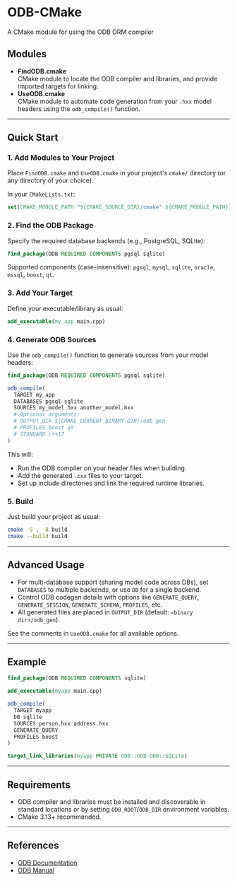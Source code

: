 # ODB-CMake
A CMake module for using the ODB ORM compiler

## Modules

- **FindODB.cmake**  
  CMake module to locate the ODB compiler and libraries, and provide imported targets for linking.
- **UseODB.cmake**  
  CMake module to automate code generation from your `.hxx` model headers using the `odb_compile()` function.

---

## Quick Start

### 1. Add Modules to Your Project

Place `FindODB.cmake` and `UseODB.cmake` in your project's `cmake/` directory (or any directory of your choice).

In your `CMakeLists.txt`:

```cmake
set(CMAKE_MODULE_PATH "${CMAKE_SOURCE_DIR}/cmake" ${CMAKE_MODULE_PATH})
```

### 2. Find the ODB Package

Specify the required database backends (e.g., PostgreSQL, SQLite):

```cmake
find_package(ODB REQUIRED COMPONENTS pgsql sqlite)
```

Supported components (case-insensitive): `pgsql`, `mysql`, `sqlite`, `oracle`, `mssql`, `boost`, `qt`.

### 3. Add Your Target

Define your executable/library as usual:

```cmake
add_executable(my_app main.cpp)
```

### 4. Generate ODB Sources

Use the `odb_compile()` function to generate sources from your model headers:

```cmake
find_package(ODB REQUIRED COMPONENTS pgsql sqlite)

odb_compile(
  TARGET my_app
  DATABASES pgsql sqlite
  SOURCES my_model.hxx another_model.hxx
  # Optional arguments:
  # OUTPUT_DIR ${CMAKE_CURRENT_BINARY_DIR}/odb_gen
  # PROFILES boost qt
  # STANDARD c++17
)
```

This will:
- Run the ODB compiler on your header files when building.
- Add the generated `.cxx` files to your target.
- Set up include directories and link the required runtime libraries.

### 5. Build

Just build your project as usual:

```sh
cmake -S . -B build
cmake --build build
```

---

## Advanced Usage

- For multi-database support (sharing model code across DBs), set `DATABASES` to multiple backends, or use `DB` for a single backend.
- Control ODB codegen details with options like `GENERATE_QUERY`, `GENERATE_SESSION`, `GENERATE_SCHEMA`, `PROFILES`, etc.
- All generated files are placed in `OUTPUT_DIR` (default: `<binary dir>/odb_gen`).

See the comments in `UseODB.cmake` for all available options.

---

## Example

```cmake
find_package(ODB REQUIRED COMPONENTS sqlite)

add_executable(myapp main.cpp)

odb_compile(
  TARGET myapp
  DB sqlite
  SOURCES person.hxx address.hxx
  GENERATE_QUERY
  PROFILES boost
)

target_link_libraries(myapp PRIVATE ODB::ODB ODB::SQLite)
```

---

## Requirements

- ODB compiler and libraries must be installed and discoverable in standard locations or by setting `ODB_ROOT`/`ODB_DIR` environment variables.
- CMake 3.13+ recommended.

---

## References

- [ODB Documentation](https://www.codesynthesis.com/products/odb/doc/odb.xhtml)
- [ODB Manual](https://www.codesynthesis.com/products/odb/doc/manual.xhtml)
